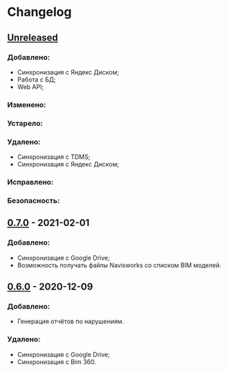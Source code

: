 # Changelog

## [Unreleased]

### Добавлено:

* Синхронизация с Яндекс Диском;
* Работа с БД;
* Web API;

### Изменено:
### Устарело:
### Удалено:

* Синхронизация с TDMS;
* Синхронизация с Яндекс Диском;

### Исправлено:
### Безопасность:


## [0.7.0] - 2021-02-01

### Добавлено:

* Синхронизация с Google Drive;
* Возможность получать файлы Navisworks со списком BIM моделей.


## [0.6.0] - 2020-12-09

### Добавлено:

* Генерация отчётов по нарушениям.

### Удалено:

* Синхронизация с Google Drive;
* Синхронизация с Bim 360.

[Unreleased]: http://mrs-it-services.nur.briogroup.ru:6080/mrs/unity/document-management/activity
[0.7.0]: http://mrs-it-services.nur.briogroup.ru:6080/mrs/unity/document-management/-/releases/0.7.0
[0.6.0]: http://virta.briogroup.ru:3000/mrs/view/releases/tag/0.6.0
